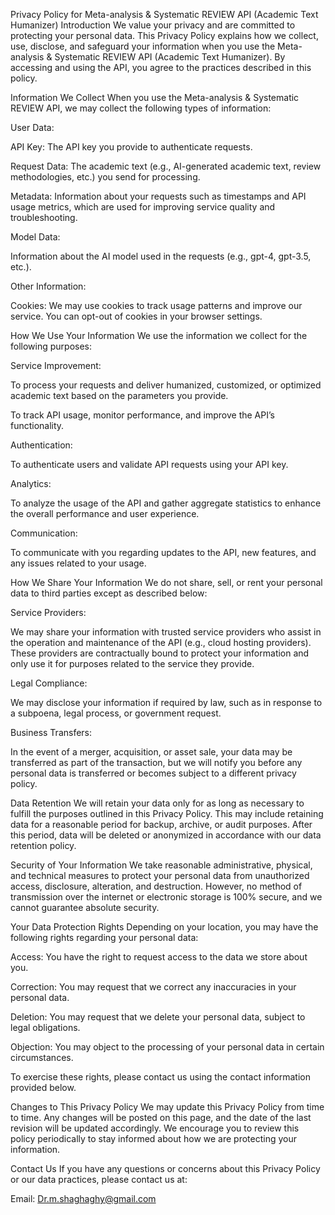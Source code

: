 Privacy Policy for Meta-analysis & Systematic REVIEW API (Academic Text Humanizer)
Introduction
We value your privacy and are committed to protecting your personal data. This Privacy Policy explains how we collect, use, disclose, and safeguard your information when you use the Meta-analysis & Systematic REVIEW API (Academic Text Humanizer). By accessing and using the API, you agree to the practices described in this policy.

Information We Collect
When you use the Meta-analysis & Systematic REVIEW API, we may collect the following types of information:

User Data:

API Key: The API key you provide to authenticate requests.

Request Data: The academic text (e.g., AI-generated academic text, review methodologies, etc.) you send for processing.

Metadata: Information about your requests such as timestamps and API usage metrics, which are used for improving service quality and troubleshooting.

Model Data:

Information about the AI model used in the requests (e.g., gpt-4, gpt-3.5, etc.).

Other Information:

Cookies: We may use cookies to track usage patterns and improve our service. You can opt-out of cookies in your browser settings.

How We Use Your Information
We use the information we collect for the following purposes:

Service Improvement:

To process your requests and deliver humanized, customized, or optimized academic text based on the parameters you provide.

To track API usage, monitor performance, and improve the API’s functionality.

Authentication:

To authenticate users and validate API requests using your API key.

Analytics:

To analyze the usage of the API and gather aggregate statistics to enhance the overall performance and user experience.

Communication:

To communicate with you regarding updates to the API, new features, and any issues related to your usage.

How We Share Your Information
We do not share, sell, or rent your personal data to third parties except as described below:

Service Providers:

We may share your information with trusted service providers who assist in the operation and maintenance of the API (e.g., cloud hosting providers). These providers are contractually bound to protect your information and only use it for purposes related to the service they provide.

Legal Compliance:

We may disclose your information if required by law, such as in response to a subpoena, legal process, or government request.

Business Transfers:

In the event of a merger, acquisition, or asset sale, your data may be transferred as part of the transaction, but we will notify you before any personal data is transferred or becomes subject to a different privacy policy.

Data Retention
We will retain your data only for as long as necessary to fulfill the purposes outlined in this Privacy Policy. This may include retaining data for a reasonable period for backup, archive, or audit purposes. After this period, data will be deleted or anonymized in accordance with our data retention policy.

Security of Your Information
We take reasonable administrative, physical, and technical measures to protect your personal data from unauthorized access, disclosure, alteration, and destruction. However, no method of transmission over the internet or electronic storage is 100% secure, and we cannot guarantee absolute security.

Your Data Protection Rights
Depending on your location, you may have the following rights regarding your personal data:

Access: You have the right to request access to the data we store about you.

Correction: You may request that we correct any inaccuracies in your personal data.

Deletion: You may request that we delete your personal data, subject to legal obligations.

Objection: You may object to the processing of your personal data in certain circumstances.

To exercise these rights, please contact us using the contact information provided below.

Changes to This Privacy Policy
We may update this Privacy Policy from time to time. Any changes will be posted on this page, and the date of the last revision will be updated accordingly. We encourage you to review this policy periodically to stay informed about how we are protecting your information.

Contact Us
If you have any questions or concerns about this Privacy Policy or our data practices, please contact us at:

Email: Dr.m.shaghaghy@gmail.com
